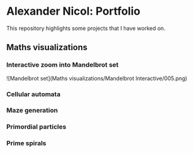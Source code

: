 # Alexander Nicol: Portfolio

This repository highlights some projects that I have worked on. 

## Maths visualizations
### Interactive zoom into Mandelbrot set
![Mandelbrot set](Maths visualizations/Mandelbrot Interactive/005.png)
### Cellular automata
### Maze generation
### Primordial particles
### Prime spirals
